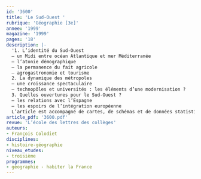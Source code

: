 ```yaml
---
id: '3600'
title: 'Le Sud-Ouest '
rubrique: 'Géographie [3e]'
annee: '1999'
magazine: '1999'
pages: '18'
description: |-
  '1. L’identité du Sud-Ouest
  – un Midi entre océan Atlantique et mer Méditerranée
  – l’atonie démographique
  – la permanence du fait agricole
  – agrogastronomie et tourisme
  2. La dynamique des métropoles
  – une croissance spectaculaire
  – technopôles et universités : les éléments d’une modernisation ?
  3. Quelles ouvertures pour le Sud-Ouest ?
  – les relations avec l’Espagne
  – les espoirs de l’intégration européenne
  L’article est accompagné de cartes, de schémas et de données statistiques.'
article_pdf: '3600.pdf'
revue: 'L’école des lettres des collèges'
auteurs:
- François Colodiet
disciplines:
- histoire-géographie
niveau_etudes:
- troisième
programmes:
- géographie - habiter la France
---
```

